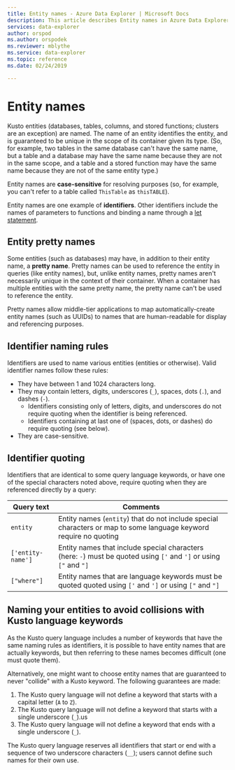 ```yaml
---
title: Entity names - Azure Data Explorer | Microsoft Docs
description: This article describes Entity names in Azure Data Explorer.
services: data-explorer
author: orspod
ms.author: orspodek
ms.reviewer: mblythe
ms.service: data-explorer
ms.topic: reference
ms.date: 02/24/2019

---
```

# Entity names

Kusto entities (databases, tables, columns, and stored functions; clusters
are an exception) are named. The name of an entity identifies the entity,
and is guaranteed to be unique in the scope of its container given its type.
(So, for example, two tables in the same database can't have the same name,
but a table and a database may have the same name because they are not in
the same scope, and a table and a stored function may have the same name
because they are not of the same entity type.)

Entity names are **case-sensitive** for resolving purposes
(so, for example, you can't refer to a table called `ThisTable` as `thisTABLE`).

Entity names are one example of **identifiers**. Other identifiers include the names of
parameters to functions and binding a name through a [let statement](../letstatement.md).

## Entity pretty names

Some entities (such as databases) may have, in addition to their entity name,
a **pretty name**. Pretty names can be used to reference the entity in queries
(like entity names), but, unlike entity names, pretty names aren't necessarily unique
in the context of their container. When a container has multiple entities with the
same pretty name, the pretty name can't be used to reference the entity.

Pretty names allow middle-tier applications to map automatically-create entity names
(such as UUIDs) to names that are human-readable for display and referencing purposes.

## Identifier naming rules

<!-- TODO: This section should be reviewed and moved to its own page -->

Identifiers are used to name various entities (entities or otherwise).
Valid identifier names follow these rules:
* They have between 1 and 1024 characters long.
* They may contain letters, digits, underscores (`_`), spaces, dots (`.`), and dashes (`-`).
  * Identifiers consisting only of letters, digits, and underscores
    do not require quoting when the identifier is being referenced.
  * Identifiers containing at last one of (spaces, dots, or dashes) do
    require quoting (see below).
* They are case-sensitive.

## Identifier quoting

Identifiers that are identical to some query language
keywords, or have one of the special characters noted above,
require quoting when they are referenced directly by a query:

|Query text         |Comments                          |
|-------------------|----------------------------------|
| `entity`          |Entity names (`entity`) that do not include special characters or map to some language keyword require no quoting|
|`['entity-name']`  |Entity names that include special characters (here: `-`) must be quoted using `['` and `']` or using `["` and `"]`|
|`["where"]`        |Entity names that are language keywords must be quoted quoted using `['` and `']` or using `["` and `"]`|

## Naming your entities to avoid collisions with Kusto language keywords

As the Kusto query language includes a number of keywords that have the same
naming rules as identifiers, it is possible to have entity names that are actually
keywords, but then referring to these names becomes difficult (one must quote them).

Alternatively, one might want to choose entity names that are guaranteed to never
"collide" with a Kusto keyword. The following guarantees are made:

1. The Kusto query language will not define a keyword that starts with a capital letter (`A` to `Z`).
2. The Kusto query language will not define a keyword that starts with a single underscore (`_`).us
3. The Kusto query language will not define a keyword that ends with a single underscore (`_`).

The Kusto query language reserves all identifiers that start or end with a
sequence of two underscore characters (`__`); users cannot define such names
for their own use.









